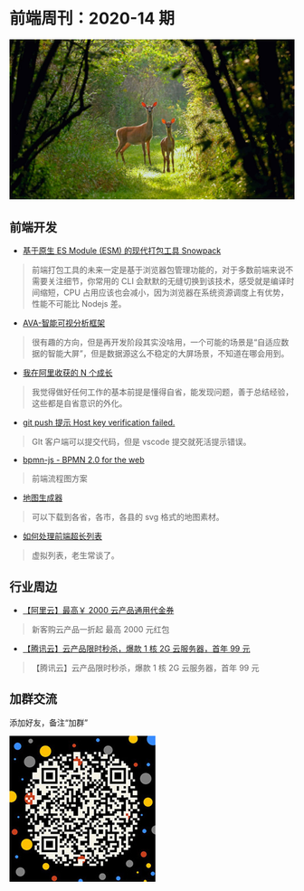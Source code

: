 # 前端周刊：2020-14 期

[![](/img/bing/20200804.png?imageMogr2/thumbnail/960x)](https://cn.bing.com/search?q=白尾母鹿)

## 前端开发

- [基于原生 ES Module (ESM) 的现代打包工具 Snowpack](https://www.snowpack.dev/)

> 前端打包工具的未来一定是基于浏览器包管理功能的，对于多数前端来说不需要关注细节，你常用的 CLI 会默默的无缝切换到该技术，感受就是编译时间缩短，CPU 占用应该也会减小，因为浏览器在系统资源调度上有优势，性能不可能比 Nodejs 差。

- [AVA-智能可视分析框架](https://github.com/antvis/AVA)

> 很有趣的方向，但是再开发阶段其实没啥用，一个可能的场景是“自适应数据的智能大屏”，但是数据源这么不稳定的大屏场景，不知道在哪会用到。

- [我在阿里收获的 N 个成长](https://mp.weixin.qq.com/s?__biz=MzI5NjM5NDQxMg==&mid=2247487124&idx=1&sn=ae37718b1326574d2a719442a667143b)

> 我觉得做好任何工作的基本前提是懂得自省，能发现问题，善于总结经验，这些都是自省意识的外化。

- [git push 提示 Host key verification failed.](https://segmentfault.com/q/1010000018956192/)

> GIt 客户端可以提交代码，但是 vscode 提交就死活提示错误。

- [bpmn-js - BPMN 2.0 for the web](https://github.com/bpmn-io/bpmn-js)

> 前端流程图方案

- [地图生成器](http://datav.aliyun.com/tools/atlas/#&lat=31.769817845138945&lng=104.29901249999999&zoom=4)

> 可以下载到各省，各市，各县的 svg 格式的地图素材。

- [如何处理前端超长列表](https://mp.weixin.qq.com/s?__biz=MzU5MjczNTg2MQ==&mid=2247487538&idx=1&sn=4186982e80e17271bc8c15976a19200d)

> 虚拟列表，老生常谈了。

## 行业周边

- [【阿里云】最高￥ 2000 云产品通用代金券](https://www.aliyun.com/minisite/goods?userCode=y31qmczl)

> 新客购云产品一折起 最高 2000 元红包

- [【腾讯云】云产品限时秒杀，爆款 1 核 2G 云服务器，首年 99 元](https://url.cn/abdjJNhu)

> 【腾讯云】云产品限时秒杀，爆款 1 核 2G 云服务器，首年 99 元

## 加群交流

添加好友，备注“加群”

![refned_x](/img/a/refined-x.jpg)
